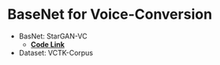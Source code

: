 # BaseNet for Voice-Conversion

- BasNet: StarGAN-VC
  - **[Code Link](https://github.com/liusongxiang/StarGAN-Voice-Conversion/blob/a4633d8b4888e0fa77d6b67f9d94da603da2af31/data_loader.py#L94)** 
- Dataset: VCTK-Corpus
